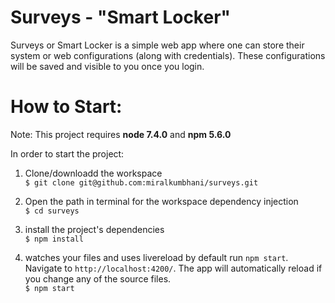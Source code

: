 # Surveys - "Smart Locker"

Surveys or Smart Locker is a simple web app where one can store their system or web configurations (along with credentials).
These configurations will be saved and visible to you once you login.

# How to Start:

Note: This project requires <b>node 7.4.0</b> and <b>npm 5.6.0</b>

In order to start the project:

1. Clone/downloadd the workspace <br />
`$ git clone git@github.com:miralkumbhani/surveys.git`

2. Open the path in terminal for the workspace dependency injection <br />
`$ cd surveys`

3. install the project's dependencies <br />
`$ npm install`

4. watches your files and uses livereload by default run `npm start`. Navigate to `http://localhost:4200/`. 
The app will automatically reload if you change any of the source files. <br />
`$ npm start`
